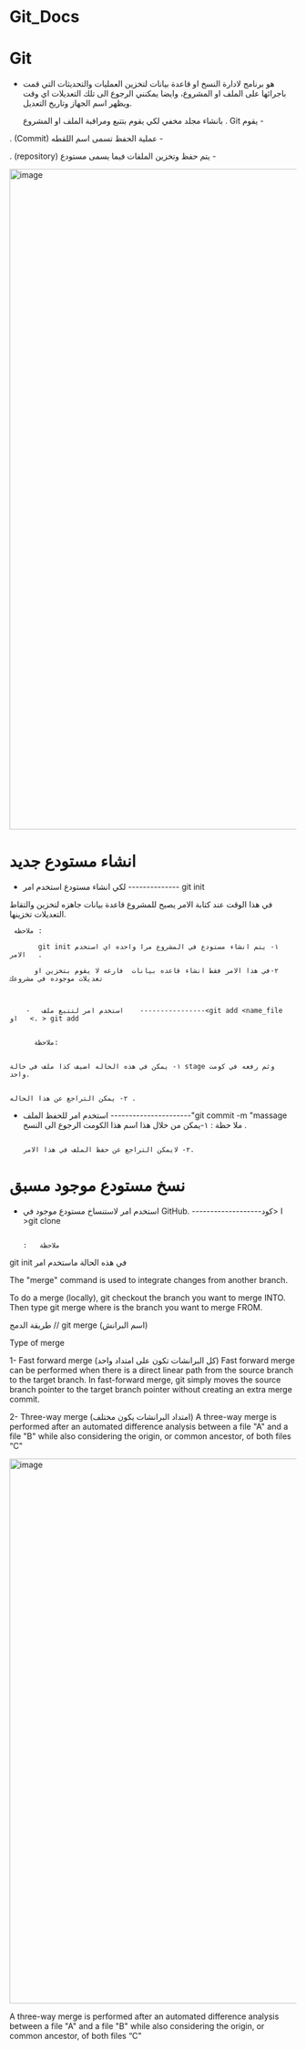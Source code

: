 # Git_Docs
# Git 


- هو برنامج لادارة النسخ او قاعدة بيانات لتخزين العمليات والتحديثات التي  قمت باجرائها على الملف او المشروع، وايضا يمكنني الرجوع الى تلك التعديلات اي وقت ويظهر اسم الجهاز   وتاريخ التعديل.  

  بانشاء مجلد مخفي لكي يقوم بتتبع ومراقبة الملف او المشروع . Git يقوم -

  
 . (Commit) عملية الحفظ تسمى اسم اللقطه  - 
 

. (repository) يتم حفظ وتخزين الملفات فيما يسمى  مستودع  -



<img width="1159" alt="image" src="https://user-images.githubusercontent.com/91524880/196148922-c88d203c-1e3a-457b-bada-55933bcb15ba.png">



# انشاء مستودع جديد

-    لكي انشاء مستودع  استخدم امر -------------- git init 

  في هذا الوقت عند كتابة الامر يصبح للمشروع قاعدة بيانات جاهزه لتخزين والتقاط التعديلات تخزينها.

     
     ملاحظه :

           git init ١- يتم انشاء مستودع في المشروع مرا واحده اي استخدم الامر   .

          ٢-في هذا الامر فقط انشاء قاعده بيانات  فارغه لا يقوم بتخزين او تعديلات موجوده في مشروعك
          
          
        
        -   استخدم امر لتتبع ملف    ----------------<git add <name_file   او   <. > git add                     
          
          
          ملاحظة:
          
                                                                                                                                      ١- يمكن في هذه الحاله اضيف كذا ملف في حالة stage وثم رفعه في كومت واحد.

                                                                                                                                     ٢- يمكن التراجع عن هذا الحاله . 

-   استخدم امر للحفظ الملف     ----------------------"git commit -m "massage
                                                                                                                                         ملا حظة :
                                                                                                                                        ١-يمكن من خلال هذا اسم هذا الكومت الرجوع الى النسخ .

                                                                                                                                        ٢- لايمكن التراجع عن حفظ الملف في هذا الامر. 


# نسخ مستودع موجود مسبق 


- استخدم امر لاستنساخ مستودع موجود في GitHub. -------------------ا  <كود  >git clone 
 
                                                                                   :   ملاحظة
git init في هذه الحالة ماستخدم امر 























The "merge" command is used to integrate changes from another branch.

To do a merge (locally), git checkout the branch you want to merge INTO. Then type git merge <branch> 
where <branch> is the branch you want to merge FROM.

طريقة الدمج
// git merge (اسم البرانش)

Type of merge 

1- Fast forward merge (كل البرانشات تكون على امتداد واحد)
Fast forward merge can be performed when there is a direct linear path from the source branch to the target branch. In fast-forward merge, git simply moves the source branch pointer to the target branch pointer without creating an extra merge commit.

2- Three-way merge (امتداد البرانشات يكون مختلف)
 A three-way merge is performed after an automated difference analysis between a file "A" and a file "B" while also considering the origin, or common ancestor, of both files “C"


<img width="956" alt="image" src="https://user-images.githubusercontent.com/91421012/196152755-c4a02609-e886-43e1-8a14-92ccac8cbfac.png">

 A three-way merge is performed after an automated difference analysis between a file "A" and a file "B" while also considering the origin, or common ancestor, of both files “C"
